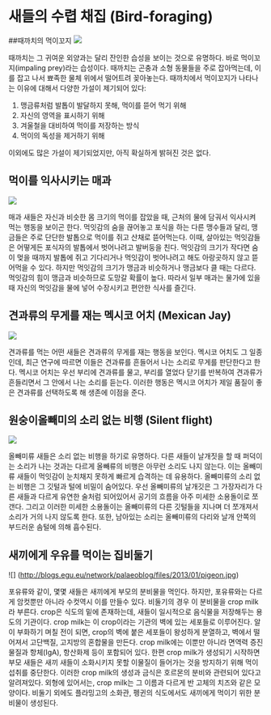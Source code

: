 # 새들의 수렵 채집 (Bird-foraging)

##때까치의 먹이꼬지
 ![](https://cdn.mirror.wiki/http://images.mudfooted.com/Shrike-impaling-dunnock.jpg)
 
  때까치는 그 귀여운 외양과는 달리 잔인한 습성을 보이는 것으로 유명하다. 바로 먹이꼬지(impaling prey)라는 습성이다. 때까치는 곤충과 소형 동물들을 주로 잡아먹는데, 이를 잡고 나서 뾰족한 물체 위에서 떨어트려 꽂아놓는다. 때까치에서 먹이꼬지가 나타나는 이유에 대해서 다양한 가설이 제기되어 있다:

  1. 맹금류처럼 발톱이 발달하지 못해, 먹이를 뜯어 먹기 위해
  2. 자신의 영역을 표시하기 위해
  3. 겨울철을 대비하여 먹이를 저장하는 방식
  4. 먹이의 독성을 제거하기 위해
  
 이외에도 많은 가설이 제기되었지만, 아직 확실하게 밝혀진 것은 없다.

## 먹이를 익사시키는 매과
 ![](http://dfwurbanwildlife.com/wp-content/uploads/2014/07/coopershawk-drowningvictim-006.jpg)
 
 매과 새들은 자신과 비슷한 몸 크기의 먹이를 잡았을 때, 근처의 물에 담궈서 익사시켜 먹는 행동을 보이곤 한다. 먹잇감의 숨을 끊어놓고 포식을 하는 다른 맹수들과 달리, 맹금들은 주로 단단한 발톱으로 먹이를 쥐고 산채로 뜯어먹는다. 이때, 살아있는 먹잇감들은 어떻게든 포식자의 발톱에서 벗어나려고 발버둥을 친다. 먹잇감의 크기가 작다면 숨이 멎을 때까지 발톱에 쥐고 기다리거나 먹잇감이 벗어나려고 해도 아랑곳하지 않고 뜯어먹을 수 있다. 하지만 먹잇감의 크기가 맹금과 비슷하거나 맹금보다 클 때는 다르다. 먹잇감의 힘이 맹금과 비슷하므로 도망갈 확률이 높다. 따라서 일부 매과는 물가에 있을 때 자신의 먹잇감을 물에 넣어 수장시키고 편안한 식사를 즐긴다.


## 견과류의 무게를 재는 멕시코 어치 (Mexican Jay)
 ![](http://i.imgur.com/2wE6K9Z.jpg)


 견과류를 먹는 어떤 새들은 견과류의 무게를 재는 행동을 보인다. 멕시코 어치도 그 일종인데, 최근 연구에 따르면 이들은 견과류를 흔들어서 나는 소리로 무게를 판단한다고 한다. 멕시코 어치는 우선 부리에 견과류를 물고, 부리를 열었다 닫기를 반복하여 견과류가 흔들리면서 그 안에서 나는 소리를 듣는다. 이러한 행동은 멕시코 어치가 제일 품질이 좋은 견과류를 선택하도록 해 생존에 이점을 준다.

## 원숭이올빼미의 소리 없는 비행 (Silent flight)
 ![](http://s.hswstatic.com/gif/owls-silent-flight.jpg)

 올빼미류 새들은 소리 없는 비행을 하기로 유명하다. 다른 새들이 날개짓을 할 때 퍼덕이는 소리가 나는 것과는 다르게 올빼류의 비행은 아무런 소리도 나지 않는다. 이는 올빼미류 새들이 먹잇감이 눈치채지 못하게 빠르게 습격하는 데 유용하다. 올빼미류의 소리 없는 비행은 그 깃털과 털에 비밀이 숨어있다. 우선 올빼미류의 날개깃은 그 가장자리가 다른 새들과 다르게 유연한 술처럼 되어있어서  공기의 흐름을 아주 미세한 소용돌이로 쪼갠다. 그리고 이러한 미세한 소용돌이는 올빼미류의 다른 깃털들을 지나며 더 쪼개져서 소리가 거의 나지 않도록 한다. 또한, 남아있는 소리는 올빼미류의 다리와 날개 안쪽의 부드러운 솜털에 의해 흡수된다.



## 새끼에게 우유를 먹이는 집비둘기
 ![] (http://blogs.egu.eu/network/palaeoblog/files/2013/01/pigeon.jpg)

포유류와 같이, 몇몇 새들은 새끼에게 부모의 분비물을 먹인다. 하지만, 포유류와는 다르게 암컷뿐만 아니라 수컷역시 이를 만들수 있다. 비둘기의 경우 이 분비물을 crop milk라 부른다. crop은 식도의 밑에 존재하는데, 새들이 일시적으로 음식물을 저장해두는 용도의 기관이다. crop milk는 이 crop이라는 기관의 벽에 있는 세포들로 이루어진다. 알이 부화하기 며칠 전이 되면, crop의 벽에 붙은 세포들이 왕성하게 분열하고, 벽에서 떨어져서 고단백질, 고지방의 혼합물을 만든다. crop milk에는 이뿐만 아니라 면역력 증진 물질과 항체(IgA), 항산화제 등이 포함되어 있다. 한편 crop milk가 생성되기 시작하면 부모 새들은 새끼 새들이 소화시키지 못할 이물질이 들어가는 것을 방지하기 위해 먹이 섭취를 중단한다. 이러한 crop milk의 생성과 금식은 호르몬의 분비와 관련되어 있다고 알려져있다. 외형에 있어서는, crop milk는 그 이름과 다르게 반 고체의 치즈와 같은 모양이다. 비둘기 외에도 플라밍고의 소화관, 펭귄의 식도에서도 새끼에게 먹이기 위한 분비물이 생성된다.
